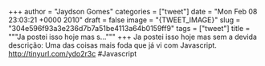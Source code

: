 
+++
author = "Jaydson Gomes"
categories = ["tweet"]
date = "Mon Feb 08 23:03:21 +0000 2010"
draft = false
image = "{TWEET_IMAGE}"
slug = "304e596f93a3e236d7b7a51be4113a64b0159ff9"
tags = ["tweet"]
title = """Ja postei isso hoje mas s..."""
+++
Ja postei isso hoje mas sem a devida descrição: Uma das coisas mais foda que já vi com Javascript. http://tinyurl.com/ydo2r3c #Javascript
